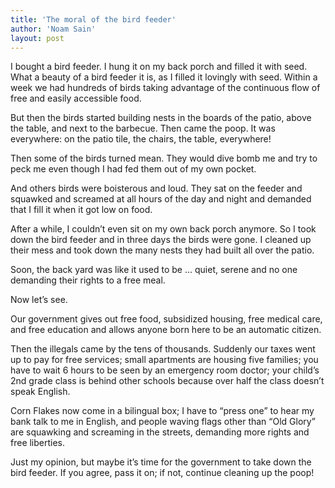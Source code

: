 ```yaml
---
title: 'The moral of the bird feeder'
author: 'Noam Sain'
layout: post
---
```


I bought a bird feeder. I hung it on my back porch and filled it with seed. What a beauty of a bird feeder it is, as I filled it lovingly with seed. Within a week we had hundreds of birds taking advantage of the continuous flow of free and easily accessible food.

But then the birds started building nests in the boards of the patio, above the table, and next to the barbecue. Then came the poop. It was everywhere: on the patio tile, the chairs, the table, everywhere!

Then some of the birds turned mean. They would dive bomb me and try to peck me even though I had fed them out of my own pocket.

And others birds were boisterous and loud. They sat on the feeder and squawked and screamed at all hours of the day and night and demanded that I fill it when it got low on food.

After a while, I couldn’t even sit on my own back porch anymore. So I took down the bird feeder and in three days the birds were gone. I cleaned up their mess and took down the many nests they had built all over the patio.

Soon, the back yard was like it used to be … quiet, serene and no one demanding their rights to a free meal.

Now let’s see.

Our government gives out free food, subsidized housing, free medical care, and free education and allows anyone born here to be an automatic citizen.

Then the illegals came by the tens of thousands. Suddenly our taxes went up to pay for free services; small apartments are housing five families; you have to wait 6 hours to be seen by an emergency room doctor; your child’s 2nd grade class is behind other schools because over half the class doesn’t speak English.

Corn Flakes now come in a bilingual box; I have to “press one” to hear my bank talk to me in English, and people waving flags other than “Old Glory” are squawking and screaming in the streets, demanding more rights and free liberties.

Just my opinion, but maybe it’s time for the government to take down the bird feeder. If you agree, pass it on; if not, continue cleaning up the poop!

